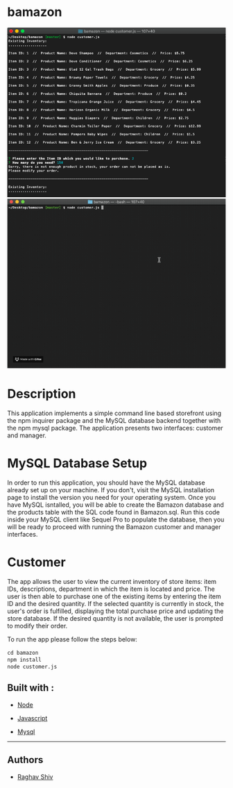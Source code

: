 # bamazon

![alt text](./b_amazon.png "b_amazon")
![alt text](./b_amazon.gif "b_amazon")



# Description
This application implements a simple command line based storefront using the npm inquirer package and the MySQL database backend together with the npm mysql package. The application presents two interfaces: customer and manager.

# MySQL Database Setup
In order to run this application, you should have the MySQL database already set up on your machine. If you don't, visit the MySQL installation page to install the version you need for your operating system. Once you have MySQL isntalled, you will be able to create the Bamazon database and the products table with the SQL code found in Bamazon.sql. Run this code inside your MySQL client like Sequel Pro to populate the database, then you will be ready to proceed with running the Bamazon customer and manager interfaces.

# Customer 
The app allows the user to view the current inventory of store items: item IDs, descriptions, department in which the item is located and price. The user is then able to purchase one of the existing items by entering the item ID and the desired quantity. If the selected quantity is currently in stock, the user's order is fulfilled, displaying the total purchase price and updating the store database. If the desired quantity is not available, the user is prompted to modify their order.

To run the app please follow the steps below:

```git clone git@github.com:angrbrd/bamazon.git
cd bamazon
npm install
node customer.js
```















## Built with :

* [Node](https://www.w3schools.com/nodejs/nodejs_intro.asp) 

* [Javascript](https://www.w3schools.com/js/js_intro.asp)

* [Mysql](https://www.mysql.com/)

<hr>

## Authors

* [Raghav Shiv](https://github.com/rshiv7)